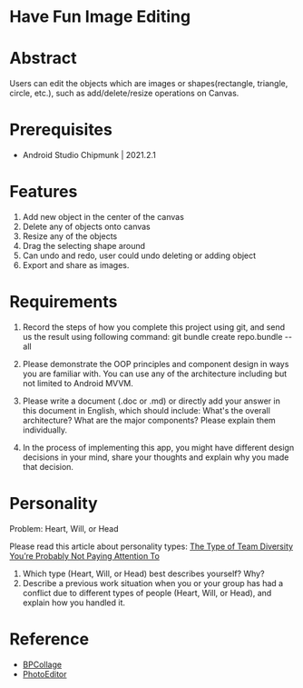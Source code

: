 # Have Fun Image Editing

# Abstract
Users can edit the objects which are images or shapes(rectangle, triangle, circle, etc.), such as add/delete/resize operations on Canvas.

# Prerequisites
- Android Studio Chipmunk | 2021.2.1

# Features
1. Add new object in the center of the canvas
2. Delete any of objects onto canvas
3. Resize any of the objects
4. Drag the selecting shape around
5. Can undo and redo, user could undo deleting or adding object
6. Export and share as images.

# Requirements
1. Record the steps of how you complete this project using git, and send us the result using following command: git bundle create repo.bundle --all

2. Please demonstrate the OOP principles and component design in ways you are familiar with. You can use any of the architecture including but not limited to Android MVVM.

3. Please write a document (.doc or .md) or directly add your answer in this document in English, which should include:
  What's the overall architecture? What are the major components? Please explain them individually.

4. In the process of implementing this app, you might have different design decisions in your mind, share your thoughts and explain why you made that decision.

# Personality
Problem: Heart, Will, or Head

Please read this article about personality types: [The Type of Team Diversity You’re Probably Not Paying Attention To](https://docs.google.com/document/d/1uIz1D72DcthD8SNAEE_Lzw23CfpSUI1zL1SdMFzu9jw/edit)

1. Which type (Heart, Will, or Head) best describes yourself?  Why?
2. Describe a previous work situation when you or your group has had a conflict due to different types of people (Heart, Will, or Head), and explain how you handled it.

# Reference
- [BPCollage](https://github.com/chemickypes/BPCollage)
- [PhotoEditor](https://github.com/burhanrashid52/PhotoEditor)